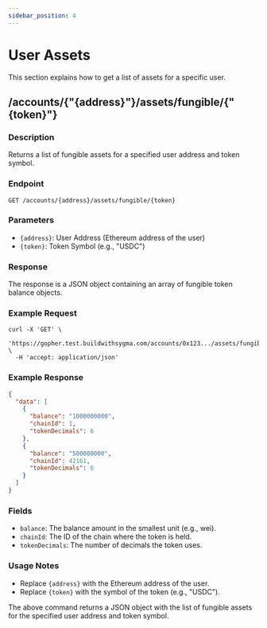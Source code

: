 ```yaml
---
sidebar_position: 4
---
```


# User Assets

This section explains how to get a list of assets for a specific user.

## /accounts/{"{address}"}/assets/fungible/{"{token}"}

### Description

Returns a list of fungible assets for a specified user address and token symbol.

### Endpoint

`GET /accounts/{address}/assets/fungible/{token}`

### Parameters

- `{address}`: User Address (Ethereum address of the user)
- `{token}`: Token Symbol (e.g., "USDC")

### Response

The response is a JSON object containing an array of fungible token balance objects.

### Example Request

```shell
curl -X 'GET' \
  'https://gopher.test.buildwithsygma.com/accounts/0x123.../assets/fungible/usdc' \
  -H 'accept: application/json'
```

### Example Response

```json
{
  "data": [
    {
      "balance": "1000000000",
      "chainId": 1,
      "tokenDecimals": 6
    },
    {
      "balance": "500000000",
      "chainId": 42161,
      "tokenDecimals": 6
    }
  ]
}
```

### Fields

- `balance`: The balance amount in the smallest unit (e.g., wei).
- `chainId`: The ID of the chain where the token is held.
- `tokenDecimals`: The number of decimals the token uses.

### Usage Notes

- Replace `{address}` with the Ethereum address of the user.
- Replace `{token}` with the symbol of the token (e.g., "USDC").

The above command returns a JSON object with the list of fungible assets for the specified user address and token symbol.
